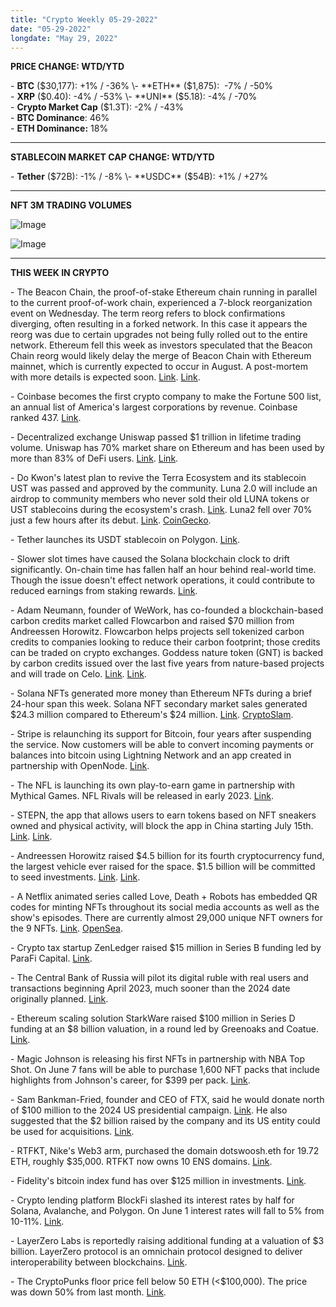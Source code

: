 ```yaml
---
title: "Crypto Weekly 05-29-2022"
date: "05-29-2022"
longdate: "May 29, 2022"
---
```


**PRICE CHANGE: WTD/YTD**

\- **BTC** ($30,177): +1% / -36%  
\- **ETH** ($1,875):  -7% / -50%  
\- **XRP** ($0.40): -4% / -53%  
\- **UNI** ($5.18): -4% / -70%  
\- **Crypto Market Cap** ($1.3T): -2% / -43%  
\- **BTC Dominance**: 46%  
\- **ETH Dominance:** 18% 



---

**STABLECOIN MARKET CAP CHANGE: WTD/YTD**

\- **Tether** ($72B): -1% / -8%  
\- **USDC** ($54B): +1% / +27%



---

**NFT 3M TRADING VOLUMES**

![Image](/images/05-29-2022-1.png)

![Image](/images/05-29-2022-2.png)

---

**THIS WEEK IN CRYPTO**

\- The Beacon Chain, the proof-of-stake Ethereum chain running in parallel to the current proof-of-work chain, experienced a 7-block reorganization event on Wednesday. The term reorg refers to block confirmations diverging, often resulting in a forked network. In this case it appears the reorg was due to certain upgrades not being fully rolled out to the entire network. Ethereum fell this week as investors speculated that the Beacon Chain reorg would likely delay the merge of Beacon Chain with Ethereum mainnet, which is currently expected to occur in August. A post-mortem with more details is expected soon. [Link](https://cointelegraph.com/news/ethereum-beacon-chain-experiences-7-block-reorg-what-s-going-on). [Link](https://decrypt.co/101495/ethereum-liquidations-top-157m-merge-upgrade-test-hits-snag).   
  
\- Coinbase becomes the first crypto company to make the Fortune 500 list, an annual list of America's largest corporations by revenue. Coinbase ranked 437. [Link](https://www.theblockcrypto.com/post/148404/coinbase-fortune-500-first-crypto-company).   
  
\- Decentralized exchange Uniswap passed $1 trillion in lifetime trading volume. Uniswap has 70% market share on Ethereum and has been used by more than 83% of DeFi users. [Link](https://www.coindesk.com/business/2022/05/24/defi-trading-hub-uniswap-surpasses-1t-in-lifetime-volume/). [Link](https://www.theblockcrypto.com/linked/148465/dex-protocol-uniswap-hits-1-trillion-cumulative-trading-volume).   
  
\- Do Kwon's latest plan to revive the Terra Ecosystem and its stablecoin UST was passed and approved by the community. Luna 2.0 will include an airdrop to community members who never sold their old LUNA tokens or UST stablecoins during the ecosystem's crash. [Link](https://techcrunch.com/2022/05/25/terra-community-passes-proposal-to-revive-luna-cryptocurrency-following-stablecoin-led-implosion/). Luna2 fell over 70% just a few hours after its debut. [Link](https://decrypt.co/101573/luna-reboot-plummets-over-70-just-hours-after-debut). [CoinGecko](https://www.coingecko.com/en/coins/terra).   
  
\- Tether launches its USDT stablecoin on Polygon. [Link](https://www.theblockcrypto.com/linked/149110/tether-polygon-usdt-stablecoin).   
  
\- Slower slot times have caused the Solana blockchain clock to drift significantly. On-chain time has fallen half an hour behind real-world time. Though the issue doesn't effect network operations, it could contribute to reduced earnings from staking rewards. [Link](https://www.theblockcrypto.com/post/149112/solanas-blockchain-clock-loses-track-of-time-now-running-30-minutes-behind).   
  
\- Adam Neumann, founder of WeWork, has co-founded a blockchain-based carbon credits market called Flowcarbon and raised $70 million from Andreessen Horowitz. Flowcarbon helps projects sell tokenized carbon credits to companies looking to reduce their carbon footprint; those credits can be traded on crypto exchanges. Goddess nature token (GNT) is backed by carbon credits issued over the last five years from nature-based projects and will trade on Celo. [Link](https://www.coindesk.com/business/2022/05/24/climate-company-flowcarbon-raises-70m-through-a16z-led-round-sale-of-carbon-backed-token). [Link](https://techcrunch.com/2022/05/24/flowcarbon-wework-adam-neumann-blockchain-crypto-carbon-credit-startup-raises-funding-from-a16z/).   
  
\- Solana NFTs generated more money than Ethereum NFTs during a brief 24-hour span this week. Solana NFT secondary market sales generated $24.3 million compared to Ethereum's $24 million. [Link](https://decrypt.co/101342/solana-overtakes-ethereum-daily-nft-trading-trippin-ape-tribe). [CryptoSlam](https://cryptoslam.io/).   
  
\- Stripe is relaunching its support for Bitcoin, four years after suspending the service. Now customers will be able to convert incoming payments or balances into bitcoin using Lightning Network and an app created in partnership with OpenNode. [Link](https://decrypt.co/101309/stripe-taps-opennode-lightning-network-resume-bitcoin-payments).   
  
\- The NFL is launching its own play-to-earn game in partnership with Mythical Games. NFL Rivals will be released in early 2023. [Link](https://www.coindesk.com/business/2022/05/25/nfl-taps-mythical-games-for-first-play-to-earn-venture/).   
  
\- STEPN, the app that allows users to earn tokens based on NFT sneakers owned and physical activity, will block the app in China starting July 15th. [Link](https://decrypt.co/101510/stepn-move-earn-cryptocurrencies-plummet-gameplay-blocked-china). [Link](https://www.theblockcrypto.com/linked/149289/stepn-to-block-mainland-china-users-in-compliance-with-regulators-scmp-says).   
  
\- Andreessen Horowitz raised $4.5 billion for its fourth cryptocurrency fund, the largest vehicle ever raised for the space. $1.5 billion will be committed to seed investments. [Link](https://www.reuters.com/markets/wealth/andreessen-horowitz-raises-45-billion-fourth-crypto-fund-2022-05-25/). [Link](https://www.bloomberg.com/news/articles/2022-05-25/andreessen-horowitz-raises-record-4-5-billion-crypto-fund).   
  
\- A Netflix animated series called Love, Death + Robots has embedded QR codes for minting NFTs throughout its social media accounts as well as the show's episodes. There are currently almost 29,000 unique NFT owners for the 9 NFTs. [Link](https://www.theblockcrypto.com/post/148763/netflix-show-love-death-robots-unveils-nft-scavenger-hunt-for-us-watchers). [OpenSea](https://opensea.io/collection/love-death-robots-official).   
  
\- Crypto tax startup ZenLedger raised $15 million in Series B funding led by ParaFi Capital. [Link](https://www.coindesk.com/business/2022/05/25/zenledger-raises-15m-to-expand-crypto-tax-products/).   
  
\- The Central Bank of Russia will pilot its digital ruble with real users and transactions beginning April 2023, much sooner than the 2024 date originally planned. [Link](https://www.reuters.com/business/finance/russia-makes-digital-rouble-home-grown-credit-card-push-2022-04-21/).   
  
\- Ethereum scaling solution StarkWare raised $100 million in Series D funding at an $8 billion valuation, in a round led by Greenoaks and Coatue. [Link](https://www.coindesk.com/business/2022/05/25/starkware-reaches-8b-valuation-following-latest-100m-funding-round/).   
  
\- Magic Johnson is releasing his first NFTs in partnership with NBA Top Shot. On June 7 fans will be able to purchase 1,600 NFT packs that include highlights from Johnson's career, for $399 per pack. [Link](https://decrypt.co/101194/magic-johnson-launches-nft-collection-on-nba-top-shot).   
  
\- Sam Bankman-Fried, founder and CEO of FTX, said he would donate north of $100 million to the 2024 US presidential campaign. [Link](https://decrypt.co/101302/sam-bankman-fried-to-spend-up-to-1b-on-donations-for-2024-us-elections). He also suggested that the $2 billion raised by the company and its US entity could be used for acquisitions. [Link](https://www.bloomberg.com/news/articles/2022-05-27/crypto-giant-ftx-ready-with-billions-of-dollars-for-acquisitions).   
  
\- RTFKT, Nike's Web3 arm, purchased the domain dotswoosh.eth for 19.72 ETH, roughly $35,000. RTFKT now owns 10 ENS domains. [Link](https://decrypt.co/101632/nikes-rtfkt-buys-dotswoosh-ethereum-domain-name-for-35k).   
  
\- Fidelity's bitcoin index fund has over $125 million in investments. [Link](https://www.theblockcrypto.com/linked/148502/fidelitys-bitcoin-index-fund-surpasses-125-million-in-investments).   
  
\- Crypto lending platform BlockFi slashed its interest rates by half for Solana, Avalanche, and Polygon. On June 1 interest rates will fall to 5% from 10-11%. [Link](https://twitter.com/BlockFi/status/1529841974894899200).   
  
\- LayerZero Labs is reportedly raising additional funding at a valuation of $3 billion. LayerZero protocol is an omnichain protocol designed to deliver interoperability between blockchains. [Link](https://www.theblockcrypto.com/post/148576/layerzero-labs-seeks-backing-that-would-triple-its-valuation-to-3-billion).   
  
\- The CryptoPunks floor price fell below 50 ETH (<$100,000). The price was down 50% from last month. [Link](https://www.theblockcrypto.com/post/148798/cryptopunks-floor-price-drops-below-100000-down-50-from-last-month).